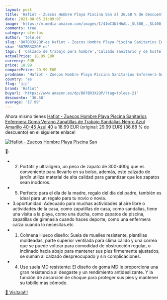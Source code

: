 ```yaml
---
layout: post
title: 'Hafiot - Zuecos Hombre Playa Piscina San al 36.68 % de descuento'
date: 2021-08-05 21:09:07
image: 'https://m.media-amazon.com/images/I/41wI3NtHhAL._SL500_._SL400_.jpg'
comments: true
category: ofertas
author: 'tole.es'
slug: 'B07BR3X2QP-es Hafiot - Zuecos Hombre Playa Piscina Sanitarios Enfermera...'
sku: 'B07BR3X2QP-es'
tags: [ 'Calzado de trabajo para hombre','Calzado sanitario y de hostelería para hombre','Zapatos','Zapatos para hombre','Zapatos y complementos','Zuecos sanitarios y de hostelería para hombre','hafiot','zuecos', ]
actualPrice: 18.99 EUR
currency: EUR
price: 18.99
comparePrice: 29.99 EUR
prodname: 'Hafiot - Zuecos Hombre Playa Piscina Sanitarios Enfermera Goma Verano Zapatillas de Trabajo Sandalias Negro Azul Amarillo 40-45 Azul 40'
country: 'es'
flag: '🇪🇸'
brand: 'Hafiot'
buyurl: 'https://www.amazon.es/dp/B07BR3X2QP/?tag=tolees-21'
descuento: '36.68'
average: '17.99'
---
```


Ahora mismo tienes [Hafiot - Zuecos Hombre Playa Piscina Sanitarios Enfermera Goma Verano Zapatillas de Trabajo Sandalias Negro Azul Amarillo 40-45 Azul 40](https://www.amazon.es/dp/B07BR3X2QP/?tag=tolees-21) a 18.99 EUR (original: 29.99 EUR) (36.68 %  de descuento) en el siguiente enlace!

[![Hafiot - Zuecos Hombre Playa Piscina San](https://m.media-amazon.com/images/I/41wI3NtHhAL._SL500_._SL400_.jpg)](https://www.amazon.es/dp/B07BR3X2QP/?tag=tolees-21)

🔎:

- 2. Portátil y ultraligero, un peso de zapato de 300-400g que es conveniente para llevarlo en su bolso, además, este calzado de jardín utiliza material de alta calidad para garantizar que los zapatos sean inodoros.
- 5. Perfecto para el día de la madre, regalo del día del padre, también es ideal para un regalo para tu novio o novia.
- 3.oportunidad: Adecuado para muchas actividades al aire libre o actividades de la casa, como zapatillas de casa, como sandalias, tiene una visita a la playa, como una ducha, como zapatos de piscina, zapatillas de gimnasia cuando haces deporte, como una enfermera calza cuando lo necesitas.etc
- 1. Colmena Hueco diseño: Suela de muelles resistente, plantillas moldeadas, parte superior ventilada para clima cálido y una correa que se puede voltear para comodidad de obstrucción regular, o inclinado hacia abajo para mantener sus pies firmemente ajustados, se suman al calzado despreocupado y sin complicaciones.
- 4. Use suela MD resistente: El diseño de goma MD le proporciona una gran resistencia al desgaste y un rendimiento antideslizante. Y la función de absorción de choque para proteger sus pies y mantener su tobillo más cómodo.

[🛒 Visítala!!!](https://www.amazon.es/dp/B07BR3X2QP/?tag=tolees-21)
